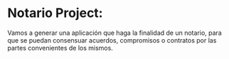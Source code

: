 # Notario Project:

Vamos a generar una aplicación que haga la finalidad de un notario, para que se puedan consensuar acuerdos, compromisos o contratos por las partes convenientes de los mismos.